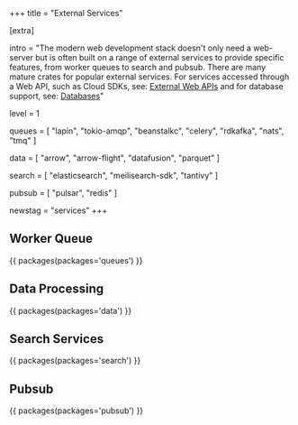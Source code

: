 +++
title = "External Services"

[extra]

intro = "The modern web development stack doesn't only need a web-server but is often built on a range of external services to provide specific features, from worker queues to search and pubsub. There are many mature crates for popular external services. For services accessed through a Web API, such as Cloud SDKs, see: [External Web APIs](https://www.arewewebyet.org/topics/web-apis/) and for database support, see: [Databases](https://www.arewewebyet.org/topics/database/)"

level = 1

queues = [
  "lapin",
  "tokio-amqp",
  "beanstalkc",
  "celery",
  "rdkafka",
  "nats",
  "tmq"
]

data = [
  "arrow",
  "arrow-flight",
  "datafusion",
  "parquet"
]

search = [
  "elasticsearch",
  "meilisearch-sdk",
  "tantivy"
]

pubsub = [
  "pulsar",
  "redis"
]

newstag = "services"
+++
<h2>Worker Queue</h2>

{{ packages(packages='queues') }}

<h2>Data Processing</h2>

{{ packages(packages='data') }}

<h2>Search Services</h2>

{{ packages(packages='search') }}

<h2>Pubsub</h2>

{{ packages(packages='pubsub') }}
